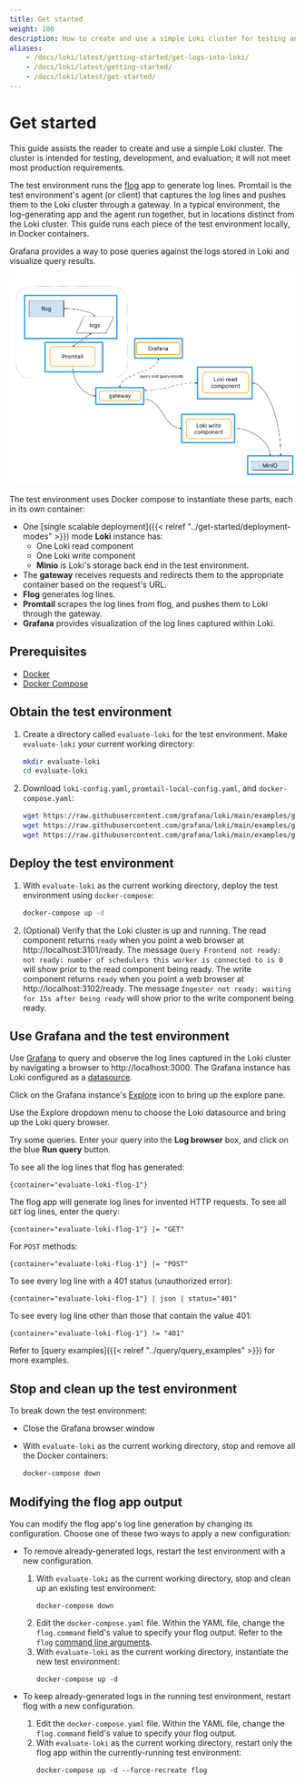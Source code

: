 ```yaml
---
title: Get started
weight: 100
description: How to create and use a simple Loki cluster for testing and evaluation purposes.
aliases:
    - /docs/loki/latest/getting-started/get-logs-into-loki/
    - /docs/loki/latest/getting-started/
    - /docs/loki/latest/get-started/
---
```


# Get started

This guide assists the reader to create and use a simple Loki cluster.
The cluster is intended for testing, development, and evaluation;
it will not meet most production requirements.

The test environment runs the [flog](https://github.com/mingrammer/flog) app to generate log lines.
Promtail is the test environment's agent (or client) that captures the log lines and pushes them to the Loki cluster through a gateway.
In a typical environment, the log-generating app and the agent run together, but in locations distinct from the Loki cluster. This guide runs each piece of the test environment locally, in Docker containers.

Grafana provides a way to pose queries against the logs stored in Loki and visualize query results.
 
![Simple scalable deployment test environment](simple-scalable-test-environment.png)

The test environment uses Docker compose to instantiate these parts, each in its own container: 

- One [single scalable deployment]({{< relref "../get-started/deployment-modes" >}}) mode **Loki** instance has:
    - One Loki read component
    - One Loki write component
    - **Minio** is Loki's storage back end in the test environment.
- The **gateway** receives requests and redirects them to the appropriate container based on the request's URL.
- **Flog** generates log lines.
- **Promtail** scrapes the log lines from flog, and pushes them to Loki through the gateway.
- **Grafana** provides visualization of the log lines captured within Loki.

## Prerequisites

- [Docker](https://docs.docker.com/install)
- [Docker Compose](https://docs.docker.com/compose/install)

## Obtain the test environment

1. Create a directory called `evaluate-loki` for the test environment. Make `evaluate-loki` your current working directory:
    ```bash
    mkdir evaluate-loki
    cd evaluate-loki
    ```
1. Download `loki-config.yaml`, `promtail-local-config.yaml`, and `docker-compose.yaml`:

    ```bash
    wget https://raw.githubusercontent.com/grafana/loki/main/examples/getting-started/loki-config.yaml -O loki-config.yaml
    wget https://raw.githubusercontent.com/grafana/loki/main/examples/getting-started/promtail-local-config.yaml -O promtail-local-config.yaml
    wget https://raw.githubusercontent.com/grafana/loki/main/examples/getting-started/docker-compose.yaml -O docker-compose.yaml
    ```

## Deploy the test environment

1. With `evaluate-loki` as the current working directory, deploy the test environment using `docker-compose`:
    ```bash
    docker-compose up -d
    ```
1. (Optional) Verify that the Loki cluster is up and running. The read component returns `ready` when you point a web browser at http://localhost:3101/ready. The message `Query Frontend not ready: not ready: number of schedulers this worker is connected to is 0` will show prior to the read component being ready.
The write component returns `ready` when you point a web browser at http://localhost:3102/ready. The message `Ingester not ready: waiting for 15s after being ready` will show prior to the write component being ready.

## Use Grafana and the test environment

Use [Grafana](/docs/grafana/latest/) to query and observe the log lines captured in the Loki cluster by navigating a browser to http://localhost:3000.
The Grafana instance has Loki configured as a [datasource](/docs/grafana/latest/datasources/loki/).

Click on the Grafana instance's [Explore](/docs/grafana/latest/explore/) icon to bring up the explore pane.

Use the Explore dropdown menu to choose the Loki datasource and bring up the Loki query browser.

Try some queries.
Enter your query into the **Log browser** box, and click on the blue **Run query** button.

To see all the log lines that flog has generated:
```
{container="evaluate-loki-flog-1"}
```

The flog app will generate log lines for invented HTTP requests.
To see all `GET` log lines, enter the query:

```
{container="evaluate-loki-flog-1"} |= "GET"
```
For `POST` methods:
```
{container="evaluate-loki-flog-1"} |= "POST"
```

To see every log line with a 401 status (unauthorized error): 
```
{container="evaluate-loki-flog-1"} | json | status="401"
```
To see every log line other than those that contain the value 401: 
```
{container="evaluate-loki-flog-1"} != "401"
```

Refer to [query examples]({{< relref "../query/query_examples" >}}) for more examples.

## Stop and clean up the test environment

To break down the test environment:

- Close the Grafana browser window

- With `evaluate-loki` as the current working directory, stop and remove all the Docker containers:
    ```bash
    docker-compose down
    ```

## Modifying the flog app output

You can modify the flog app's log line generation by changing
its configuration.
Choose one of these two ways to apply a new configuration:

- To remove already-generated logs, restart the test environment with a new configuration.

    1. With `evaluate-loki` as the current working directory, stop and clean up an existing test environment:
        ```
        docker-compose down
        ```
    1. Edit the `docker-compose.yaml` file.  Within the YAML file, change the `flog.command` field's value to specify your flog output. Refer to the `flog` [command line arguments](https://hub.docker.com/r/mingrammer/flog).
    1. With `evaluate-loki` as the current working directory, instantiate the new test environment:
        ```
        docker-compose up -d
        ```

- To keep already-generated logs in the running test environment, restart flog with a new configuration.

    1. Edit the `docker-compose.yaml` file.  Within the YAML file, change the `flog.command` field's value to specify your flog output.
    1. With `evaluate-loki` as the current working directory, restart only the flog app within the currently-running test environment:
        ```
        docker-compose up -d --force-recreate flog
        ```

